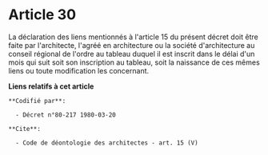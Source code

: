# Article 30

La déclaration des liens mentionnés à l'article 15 du présent décret doit être faite par l'architecte, l'agréé en
architecture ou la société d'architecture au conseil régional de l'ordre au tableau duquel il est inscrit dans le délai d'un
mois qui suit soit son inscription au tableau, soit la naissance de ces mêmes liens ou toute modification les concernant.

**Liens relatifs à cet article**

	**Codifié par**:

	  - Décret n°80-217 1980-03-20

	**Cite**:

	  - Code de déontologie des architectes - art. 15 (V)
